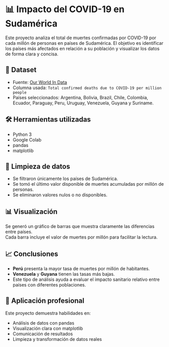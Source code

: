 
# 📊 Impacto del COVID-19 en Sudamérica

Este proyecto analiza el total de muertes confirmadas por COVID-19 por cada millón de personas en países de Sudamérica. 
El objetivo es identificar los países más afectados en relación a su población y visualizar los datos de forma clara y concisa.

## 📁 Dataset

- Fuente: [Our World In Data](https://ourworldindata.org/covid-deaths)
- Columna usada: `Total confirmed deaths due to COVID-19 per million people`
- Países seleccionados: Argentina, Bolivia, Brazil, Chile, Colombia, Ecuador, Paraguay, Peru, Uruguay, Venezuela, Guyana y Suriname.

## 🛠️ Herramientas utilizadas

- Python 3
- Google Colab
- pandas
- matplotlib

## 🧼 Limpieza de datos

- Se filtraron únicamente los países de Sudamérica.
- Se tomó el último valor disponible de muertes acumuladas por millón de personas.
- Se eliminaron valores nulos o no disponibles.

## 📊 Visualización

Se generó un gráfico de barras que muestra claramente las diferencias entre países.  
Cada barra incluye el valor de muertes por millón para facilitar la lectura.

## 📈 Conclusiones

- **Perú** presenta la mayor tasa de muertes por millón de habitantes.
- **Venezuela** y **Guyana** tienen las tasas más bajas.
- Este tipo de análisis ayuda a evaluar el impacto sanitario relativo entre países con diferentes poblaciones.

## 💼 Aplicación profesional

Este proyecto demuestra habilidades en:

- Análisis de datos con pandas
- Visualización clara con matplotlib
- Comunicación de resultados
- Limpieza y transformación de datos reales
